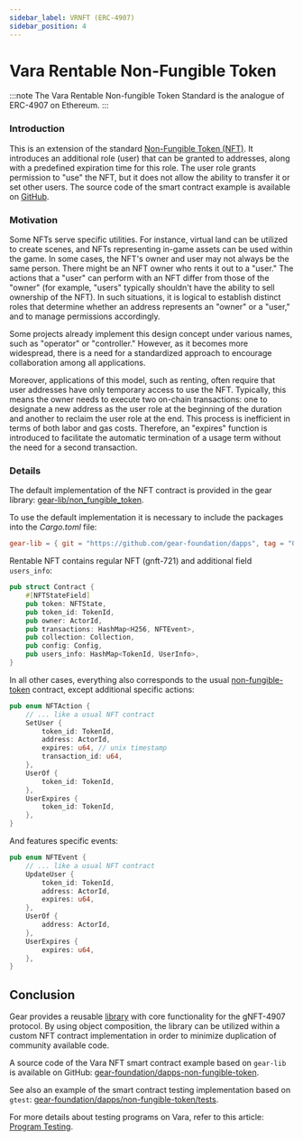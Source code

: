 ```yaml
---
sidebar_label: VRNFT (ERC-4907)
sidebar_position: 4
---
```


# Vara Rentable Non-Fungible Token

:::note
The Vara Rentable Non-fungible Token Standard is the analogue of ERC-4907 on Ethereum.
:::

### Introduction

This is an extension of the standard [Non-Fungible Token (NFT)](gnft-721). It introduces an additional role (user) that can be granted to addresses, along with a predefined expiration time for this role. The user role grants permission to "use" the NFT, but it does not allow the ability to transfer it or set other users. The source code of the smart contract example is available on [GitHub](https://github.com/gear-foundation/dapps/tree/master/contracts/rentable-nft).

### Motivation

Some NFTs serve specific utilities. For instance, virtual land can be utilized to create scenes, and NFTs representing in-game assets can be used within the game. In some cases, the NFT's owner and user may not always be the same person. There might be an NFT owner who rents it out to a "user." The actions that a "user" can perform with an NFT differ from those of the "owner" (for example, "users" typically shouldn't have the ability to sell ownership of the NFT). In such situations, it is logical to establish distinct roles that determine whether an address represents an "owner" or a "user," and to manage permissions accordingly.

Some projects already implement this design concept under various names, such as "operator" or "controller." However, as it becomes more widespread, there is a need for a standardized approach to encourage collaboration among all applications.

Moreover, applications of this model, such as renting, often require that user addresses have only temporary access to use the NFT. Typically, this means the owner needs to execute two on-chain transactions: one to designate a new address as the user role at the beginning of the duration and another to reclaim the user role at the end. This process is inefficient in terms of both labor and gas costs. Therefore, an "expires" function is introduced to facilitate the automatic termination of a usage term without the need for a second transaction.

### Details

The default implementation of the NFT contract is provided in the gear library: [gear-lib/non_fungible_token](https://github.com/gear-foundation/dapps/tree/master/contracts/gear-lib-old/src/non_fungible_token).

To use the default implementation it is necessary to include the packages into the *Cargo.toml* file:

```toml
gear-lib = { git = "https://github.com/gear-foundation/dapps", tag = "0.3.3" }
```

Rentable NFT contains regular NFT (gnft-721) and additional field  `users_info`:

```rust title="rentable-nft/src/lib.rs"
pub struct Contract {
    #[NFTStateField]
    pub token: NFTState,
    pub token_id: TokenId,
    pub owner: ActorId,
    pub transactions: HashMap<H256, NFTEvent>,
    pub collection: Collection,
    pub config: Config,
    pub users_info: HashMap<TokenId, UserInfo>,
}
```
In all other cases, everything also corresponds to the usual [non-fungible-token](gnft-721) contract, except additional specific actions:

```rust title="rentable-nft/io/src/lib.rs"
pub enum NFTAction {
    // ... like a usual NFT contract
    SetUser {
        token_id: TokenId,
        address: ActorId,
        expires: u64, // unix timestamp
        transaction_id: u64,
    },
    UserOf {
        token_id: TokenId,
    },
    UserExpires {
        token_id: TokenId,
    },
}
```
And features specific events:

```rust title="rentable-nft/io/src/lib.rs"
pub enum NFTEvent {
    // ... like a usual NFT contract
    UpdateUser {
        token_id: TokenId,
        address: ActorId,
        expires: u64,
    },
    UserOf {
        address: ActorId,
    },
    UserExpires {
        expires: u64,
    },
}
```

## Conclusion

Gear provides a reusable [library](https://github.com/gear-foundation/dapps/tree/master/contracts/gear-lib) with core functionality for the gNFT-4907 protocol. By using object composition, the library can be utilized within a custom NFT contract implementation in order to minimize duplication of community available code.

A source code of the Vara NFT smart contract example based on `gear-lib` is available on GitHub: [gear-foundation/dapps-non-fungible-token](https://github.com/gear-foundation/dapps/tree/master/contracts/rentable-nft).

See also an example of the smart contract testing implementation based on `gtest`: [gear-foundation/dapps/non-fungible-token/tests](https://github.com/gear-foundation/dapps/tree/master/contracts/rentable-nft/tests).

For more details about testing programs on Vara, refer to this article: [Program Testing](/docs/build/testing).

